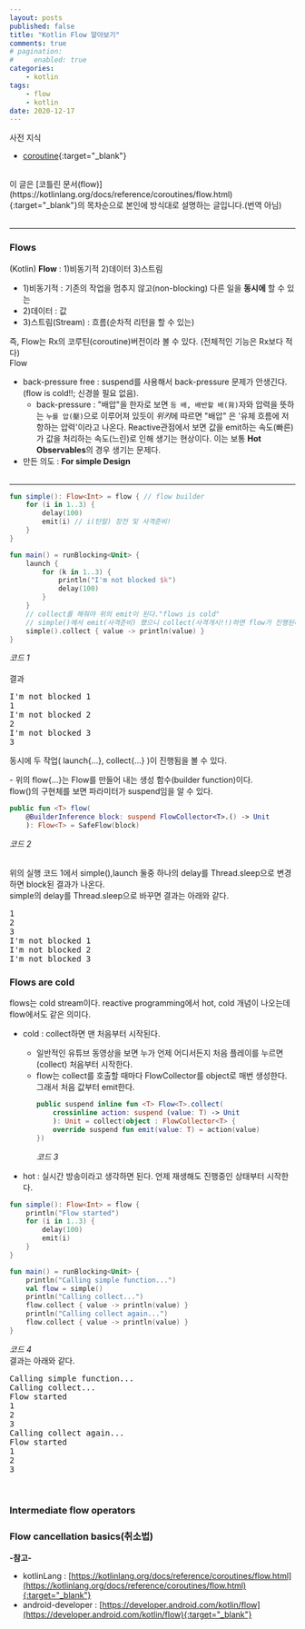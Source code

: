 ```yaml
---
layout: posts
published: false
title: "Kotlin Flow 알아보기"
comments: true
# pagination:
#     enabled: true
categories:
    - kotlin
tags:
    - flow
    - kotlin
date: 2020-12-17
---
```

사전 지식
- [coroutine](https://kotlinlang.org/docs/reference/coroutines/basics.html#coroutine-basics){:target="_blank"}


<br>
이 글은 [코틀린 문서(flow)](https://kotlinlang.org/docs/reference/coroutines/flow.html){:target="_blank"}의 목차순으로 본인에 방식대로 설명하는 글입니다.(번역 아님) <br><br>

---
### Flows
(Kotlin) **Flow** : 1)비동기적 2)데이터 3)스트림

- 1)비동기적 : 기존의 작업을 멈추지 않고(non-blocking) 다른 일을 **동시에** 할 수 있는
- 2)데이터 : 값
- 3)스트림(Stream) : 흐름(순차적 리턴을 할 수 있는)

즉, Flow는 Rx의 코루틴(coroutine)버전이라 볼 수 있다. (전체적인 기능은 Rx보다 적다)<br>
Flow

- back-pressure free : suspend를 사용해서 back-pressure 문제가 안생긴다.(flow is cold!!; 신경쓸 필요 없음).
  - back-pressure : "배압"을 한자로 보면 `등 배, 배반할 배(背)`자와 압력을 뜻하는 `누를 압(壓)`으로 이루어져 있듯이 *위키*에 따르면 "배압" 은 '유체 흐름에 저항하는 압력'이라고 나온다. Reactive관점에서 보면 값을 emit하는 속도(빠른)가 값을 처리하는 속도(느린)로 인해 생기는 현상이다. 이는 보통 **Hot Observables**의 경우 생기는 문제다.
- 만든 의도 : **For simple Design**
<br><br>
___

```kotlin
fun simple(): Flow<Int> = flow { // flow builder
    for (i in 1..3) {
        delay(100) 
        emit(i) // i(탄알) 장전 및 사격준비!
    }
}

fun main() = runBlocking<Unit> {
    launch {
        for (k in 1..3) {
            println("I'm not blocked $k")
            delay(100)
        }
    }
    // collect를 해줘야 위의 emit이 된다."flows is cold"
    // simple()에서 emit(사격준비) 했으니 collect(사격개시!!)하면 flow가 진행된다.
    simple().collect { value -> println(value) } 
}
```
*코드 1*<br><br>
결과 
<pre>
I'm not blocked 1
1
I'm not blocked 2
2
I'm not blocked 3
3
</pre>
동시에 두 작업( launch{...}, collect{...} )이 진행됨을 볼 수 있다.<br>

\- 위의 flow{...}는 Flow를 만들어 내는 생성 함수(builder function)이다.<br>
flow()의 구현체를 보면 파라미터가 suspend임을 알 수 있다.
```kotlin
public fun <T> flow(
    @BuilderInference block: suspend FlowCollector<T>.() -> Unit
    ): Flow<T> = SafeFlow(block)
```
*코드 2* <br><br>


위의 실행 코드 1에서 simple(),launch 둘중 하나의 delay를 Thread.sleep으로 변경하면 block된 결과가 나온다.<br>
simple의 delay를 Thread.sleep으로 바꾸면 결과는 아래와 같다.
<pre>
1
2
3
I'm not blocked 1
I'm not blocked 2
I'm not blocked 3
</pre>

### Flows are cold
flows는 cold stream이다. reactive programming에서 hot, cold 개념이 나오는데 flow에서도 같은 의미다.
- cold : collect하면 맨 처음부터 시작된다.
  - 일반적인 유튜브 동영상을 보면 누가 언제 어디서든지 처음 플레이를 누르면(collect) 처음부터 시작한다.
  - flow는 collect를 호출할 때마다 FlowCollector를 object로 매번 생성한다. 그래서 처음 값부터 emit한다.
    ```kotlin
    public suspend inline fun <T> Flow<T>.collect(
        crossinline action: suspend (value: T) -> Unit
        ): Unit = collect(object : FlowCollector<T> {
        override suspend fun emit(value: T) = action(value)
    })

    ```
    *코드 3*
    
- hot : 실시간 방송이라고 생각하면 된다. 언제 재생해도 진행중인 상태부터 시작한다.

```kotlin
fun simple(): Flow<Int> = flow { 
    println("Flow started")
    for (i in 1..3) {
        delay(100)
        emit(i)
    }
}

fun main() = runBlocking<Unit> {
    println("Calling simple function...")
    val flow = simple()
    println("Calling collect...")
    flow.collect { value -> println(value) } 
    println("Calling collect again...")
    flow.collect { value -> println(value) } 
}
```
*코드 4* <br>
결과는 아래와 같다.
<pre>
Calling simple function...
Calling collect...
Flow started
1
2
3
Calling collect again...
Flow started
1
2
3
</pre>
<br>



### Intermediate flow operators

### Flow cancellation basics(취소법)





**-참고-**
- kotlinLang : [https://kotlinlang.org/docs/reference/coroutines/flow.html](https://kotlinlang.org/docs/reference/coroutines/flow.html){:target="_blank"}
- android-developer : [https://developer.android.com/kotlin/flow](https://developer.android.com/kotlin/flow){:target="_blank"}








